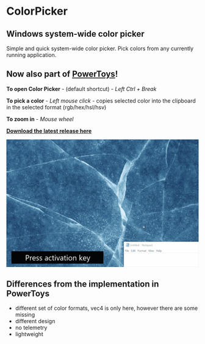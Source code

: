 # ColorPicker
## Windows system-wide color picker

Simple and quick system-wide color picker. Pick colors from any currently running application.
## Now also part of [**PowerToys**](https://github.com/microsoft/PowerToys)! 

**To open Color Picker** - (default shortcut) - *Left Ctrl + Break*

**To pick a color** - *Left mouse click* - copies selected color into the clipboard in the selected format (rgb/hex/hsl/hsv)

**To zoom in** - *Mouse wheel*

[**Download the latest release here**](https://github.com/martinchrzan/ColorPicker/releases/latest)

![](showcase.gif)

## Differences from the implementation in PowerToys
- different set of color formats, vec4 is only here, however there are some missing
- different design
- no telemetry
- lightweight

